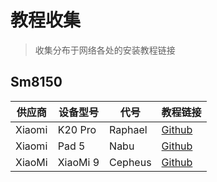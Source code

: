 # 教程收集
> 收集分布于网络各处的安装教程链接

## Sm8150
| 供应商   | 设备型号    | 代号      | 教程链接                                                               |
|---------|-------------|----------|------------------------------------------------------------------------|
| Xiaomi  | K20 Pro     | Raphael  | [Github](https://github.com/graphiks/woa-raphael)                      |
| Xiaomi  | Pad 5       | Nabu     | [Github](https://github.com/erdilS/Port-Windows-11-Xiaomi-Pad-5)       |
| XiaoMi  | XiaoMi 9    | Cepheus  | [Github](https://github.com/qaz6750/Port-Windows-11-XiaoMi-9)          |